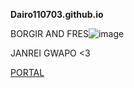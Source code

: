 **Dairo110703.github.io**

BORGIR AND FRES![image](https://user-images.githubusercontent.com/118332088/202355834-5014b339-7ddb-41cb-92dc-2121966ffa48.png)


JANREI GWAPO <3


[PORTAL](https://jhsportal.adnu.edu.ph) 
